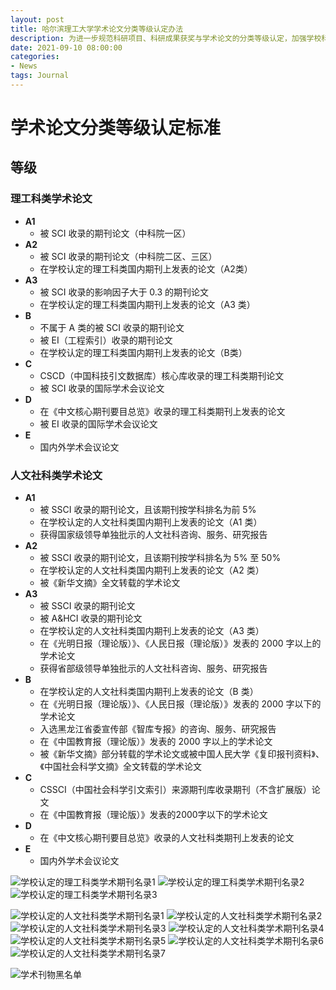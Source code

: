```yaml
---
layout: post
title: 哈尔滨理工大学学术论文分类等级认定办法
description: 为进一步规范科研项目、科研成果获奖与学术论文的分类等级认定，加强学校科研工作管理的科学化、规范化，促进科研活动健康可持续发展，结合学校实际，制订本办法。
date: 2021-09-10 08:00:00
categories:
- News
tags: Journal
---
```


# 学术论文分类等级认定标准

## 等级

### 理工科类学术论文

- **A1**
  - 被 SCI 收录的期刊论文（中科院一区）
- **A2**
  - 被 SCI 收录的期刊论文（中科院二区、三区）
  - 在学校认定的理工科类国内期刊上发表的论文（A2类）
- **A3**
  - 被 SCI 收录的影响因子大于 0.3 的期刊论文
  - 在学校认定的理工科类国内期刊上发表的论文（A3 类）
- **B**
  - 不属于 A 类的被 SCI 收录的期刊论文
  - 被 EI（工程索引）收录的期刊论文
  - 在学校认定的理工科类国内期刊上发表的论文（B类）
- **C**
  - CSCD（中国科技引文数据库）核心库收录的理工科类期刊论文
  - 被 SCI 收录的国际学术会议论文
- **D**
  - 在《中文核心期刊要目总览》收录的理工科类期刊上发表的论文
  - 被 EI 收录的国际学术会议论文
- **E**
  - 国内外学术会议论文

### 人文社科类学术论文

- **A1**
  - 被 SSCI 收录的期刊论文，且该期刊按学科排名为前 5%
  - 在学校认定的人文社科类国内期刊上发表的论文（A1 类）
  - 获得国家级领导单独批示的人文社科咨询、服务、研究报告
- **A2**
  - 被 SSCI 收录的期刊论文，且该期刊按学科排名为 5% 至 50%
  - 在学校认定的人文社科类国内期刊上发表的论文（A2 类）
  - 被《新华文摘》全文转载的学术论文
- **A3**
  - 被 SSCI 收录的期刊论文
  - 被 A&HCI 收录的期刊论文
  - 在学校认定的人文社科类国内期刊上发表的论文（A3 类）
  - 在《光明日报（理论版）》、《人民日报（理论版）》发表的 2000 字以上的学术论文
  - 获得省部级领导单独批示的人文社科咨询、服务、研究报告
- **B**
  - 在学校认定的人文社科类国内期刊上发表的论文（B 类）
  - 在《光明日报（理论版）》、《人民日报（理论版）》发表的 2000 字以下的学术论文
  - 入选黑龙江省委宣传部《智库专报》的咨询、服务、研究报告
  - 在《中国教育报（理论版）》发表的 2000 字以上的学术论文
  - 被《新华文摘》部分转载的学术论文或被中国人民大学《复印报刊资料》、《中国社会科学文摘》全文转载的学术论文
- **C**
  - CSSCI（中国社会科学引文索引）来源期刊库收录期刊（不含扩展版）论文
  - 在《中国教育报（理论版）》发表的2000字以下的学术论文
- **D**
  - 在《中文核心期刊要目总览》收录的人文社科类期刊上发表的论文
- **E**
  - 国内外学术会议论文

![学校认定的理工科类学术期刊名录1](https://tu.ss.ci/file/8224045e81991b81e58a4.jpg "学校认定的理工科类学术期刊名录1")
![学校认定的理工科类学术期刊名录2](https://tu.ss.ci/file/cad0b1a94b18c4d7f88a6.jpg "学校认定的理工科类学术期刊名录2")
![学校认定的理工科类学术期刊名录3](https://tu.ss.ci/file/4d65e4b50fa63a559ebb7.jpg "学校认定的理工科类学术期刊名录3")

![学校认定的人文社科类学术期刊名录1](https://tu.ss.ci/file/fecc0450fd321499fb191.jpg "学校认定的理工科类学术期刊名录1")
![学校认定的人文社科类学术期刊名录2](https://tu.ss.ci/file/00ddd7af59b025fb08481.jpg "学校认定的理工科类学术期刊名录2")
![学校认定的人文社科类学术期刊名录3](https://tu.ss.ci/file/fe8fe96ccd9c8ffc6e96e.jpg "学校认定的理工科类学术期刊名录3")
![学校认定的人文社科类学术期刊名录4](https://tu.ss.ci/file/18421f63f741a51261071.jpg "学校认定的理工科类学术期刊名录4")
![学校认定的人文社科类学术期刊名录5](https://tu.ss.ci/file/549a4e98c3967417f22ec.jpg "学校认定的理工科类学术期刊名录5")
![学校认定的人文社科类学术期刊名录6](https://tu.ss.ci/file/79ac9af1e18baa081e2f9.jpg "学校认定的理工科类学术期刊名录6")
![学校认定的人文社科类学术期刊名录7](https://tu.ss.ci/file/f4328c99326c53e3dc51f.jpg "学校认定的理工科类学术期刊名录7")

![学术刊物黑名单](https://tu.ss.ci/file/b87b5f2251881c170c5e5.jpg "学术刊物黑名单")
